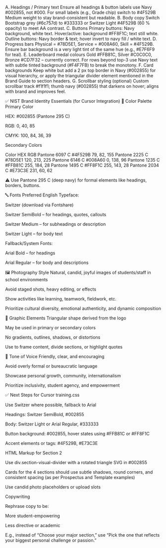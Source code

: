 A. Headings / Primary text
Ensure all headings & button labels use Navy #002855, not #000.
For small labels (e.g., Grade chip) switch to #4F529B Medium weight to stay brand-consistent but readable.
B. Body copy
Switch Bootstrap grey (#6c757d) to #333333 or Switzer Light #4F529B (60 % opacity) to meet AA contrast.
C. Buttons
Primary buttons: Navy background, white text.
Hover/active: background #FF8F1C; text still white.
Outline buttons: Navy border & text; hover invert to navy fill / white text.
D. Progress bars
Physical = #78D5E1, Service = #008A60, Skill = #4F529B.
Ensure bar background is a very light tint of the same hue (e.g., #E7F6F9 for teal).
E. Leaderboard medal colours
Gold #FFB81C, Silver #C0C0C0, Bronze #CD7F32 – currently correct.
For rows beyond top-3 use Navy text with subtle tinted background (#F4F7FB) to break the monotony.
F. Card backgrounds
Keep white but add a 2 px top border in Navy (#002855) for visual hierarchy, or apply the triangular divider element mentioned in the Brand Guide to section headers.
G. Scrollbar styling (optional)
Custom scrollbar track #f1f1f1; thumb navy (#002855) that darkens on hover; aligns with brand and improves feel.

✅ NIST Brand Identity Essentials (for Cursor Integration)
🎨 Color Palette
Primary Color

HEX: #002855 (Pantone 295 C)

RGB: 0, 40, 85

CMYK: 100, 84, 36, 39

Secondary Colors

Color	HEX	RGB
Pantone 6097 C	#4F529B	79, 82, 155
Pantone 2225 C	#78D5E1	120, 213, 225
Pantone 6146 C	#008A60	0, 138, 96
Pantone 1235 C	#FFB81C	255, 184, 28
Pantone 1495 C	#FF8F1C	255, 143, 28
Pantone 2034 C	#E73C3E	231, 60, 62

⚠️ Use Pantone 295 C (deep navy) for formal elements like headings, borders, buttons.

🔤 Fonts
Preferred English Typeface:

Switzer (download via Fontshare)

Switzer SemiBold – for headings, quotes, callouts

Switzer Medium – for subheadings or description

Switzer Light – for body text

Fallback/System Fonts:

Arial Bold – for headings

Arial Regular – for body and descriptions

🖼️ Photography Style
Natural, candid, joyful images of students/staff in school environments

Avoid staged shots, heavy editing, or effects

Show activities like learning, teamwork, fieldwork, etc.

Prioritize cultural diversity, emotional authenticity, and dynamic composition

🧩 Graphic Elements
Triangular shape derived from the logo

May be used in primary or secondary colors

No gradients, outlines, shadows, or distortions

Use to frame content, divide sections, or highlight quotes

💬 Tone of Voice
Friendly, clear, and encouraging

Avoid overly formal or bureaucratic language

Showcase personal growth, community, internationalism

Prioritize inclusivity, student agency, and empowerment

✅ Next Steps for Cursor
training.css

Use Switzer where possible, fallback to Arial

Headings: Switzer SemiBold, #002855

Body: Switzer Light or Arial Regular, #333333

Button background: #002855, hover states using #FFB81C or #FF8F1C

Accent elements or tags: #4F529B, #E73C3E

HTML Markup for Section 2

Use div.section-visual-divider with a rotated triangle SVG in #002855

Cards for the 4 sections should use subtle shadows, round corners, and consistent spacing (as per Prospectus and Template examples)

Use candid photo placeholders or upload slots

Copywriting

Rephrase copy to be:

More student-empowering

Less directive or academic

E.g., instead of “Choose your major section,” use “Pick the one that reflects your biggest personal challenge or passion.”